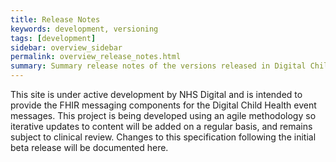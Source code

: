 ```yaml
---
title: Release Notes
keywords: development, versioning
tags: [development]
sidebar: overview_sidebar
permalink: overview_release_notes.html
summary: Summary release notes of the versions released in Digital Child Health Implementation Guide
---
```


This site is under active development by NHS Digital and is intended to provide the FHIR messaging components for the Digital Child Health event messages. This project is being developed using an agile methodology so iterative updates to content will be added on a regular basis, and remains subject to clinical review. Changes to this specification following the initial beta release will be documented here.





